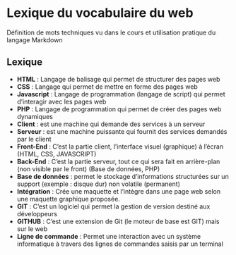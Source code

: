 # Lexique du vocabulaire du web


Définition de mots techniques vu dans le cours et utilisation pratique du langage Markdown
## Lexique
* **HTML** : Langage de balisage qui permet de structurer des pages web
* **CSS**  : Langage qui permet de mettre en forme des pages web
* **Javascript** : Langage de programmation (langage de script) qui permet d’interagir avec les pages web
* **PHP**  : Langage de programmation qui permet de créer des pages web dynamiques 
* **Client** : est une machine qui demande des services à un serveur
* **Serveur** : est une machine puissante qui fournit des services demandés par le client
* **Front-End** : C’est la partie client, l’interface visuel (graphique) à l’écran (HTML, CSS, JAVASCRIPT)
* **Back-End** : C’est la partie serveur, tout ce qui sera fait en arrière-plan (non visible par le front)
(Base de données, PHP)
* **Base de données** : permet le stockage d’informations structurées sur un support (exemple : disque dur) non volatile (permanent)
* **Intégration** : Crée une maquette et l’intègre dans une page web selon une maquette graphique proposée.
* **GIT** : C’est un logiciel qui permet la gestion de version destiné aux développeurs
* **GITHUB** : C’est une extension de Git (le moteur de base est GIT) mais sur le web
* **Ligne de commande** : Permet une interaction avec un système informatique à travers des lignes de commandes saisis par un terminal


